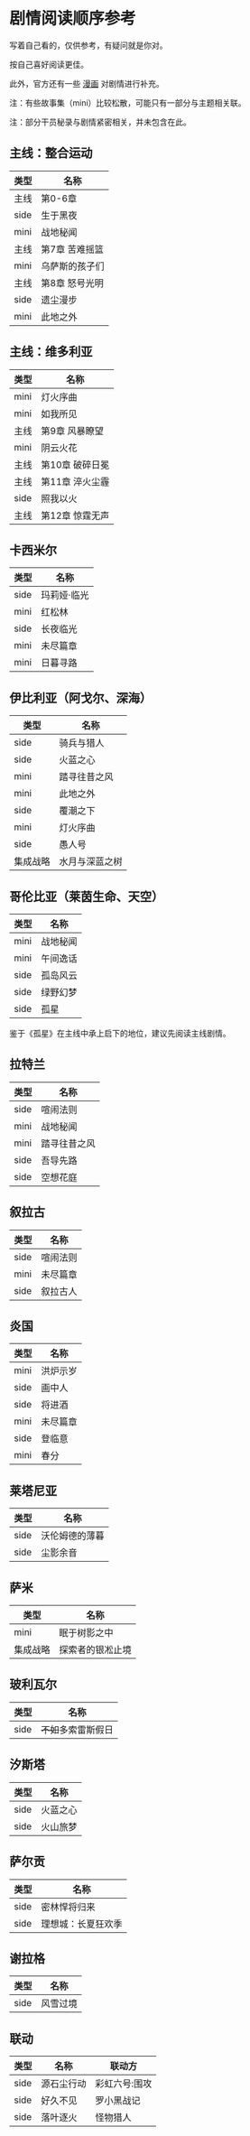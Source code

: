 # 剧情阅读顺序参考

写着自己看的，仅供参考，有疑问就是你对。

按自己喜好阅读更佳。

此外，官方还有一些 [漫画](https://terra-historicus.hypergryph.com) 对剧情进行补充。

注：有些故事集（mini）比较松散，可能只有一部分与主题相关联。

注：部分干员秘录与剧情紧密相关，并未包含在此。

## 主线：整合运动
|类型|名称|
|----|----|
|主线|第0-6章|
|side|生于黑夜|
|mini|战地秘闻|
|主线|第7章 苦难摇篮|
|mini|乌萨斯的孩子们|
|主线|第8章 怒号光明|
|side|遗尘漫步|
|mini|此地之外|

## 主线：维多利亚
|类型|名称|
|----|----|
|mini|灯火序曲|
|mini|如我所见|
|主线|第9章 风暴瞭望|
|mini|阴云火花|
|主线|第10章 破碎日冕|
|主线|第11章 淬火尘霾|
|side|照我以火|
|主线|第12章 惊霆无声|

## 卡西米尔
|类型|名称|
|----|----|
|side|玛莉娅·临光|
|mini|红松林|
|side|长夜临光|
|mini|未尽篇章|
|mini|日暮寻路|

## 伊比利亚（阿戈尔、深海）
|类型|名称|
|----|----|
|side|骑兵与猎人|
|side|火蓝之心|
|mini|踏寻往昔之风|
|mini|此地之外|
|side|覆潮之下|
|mini|灯火序曲|
|side|愚人号|
|集成战略|水月与深蓝之树|

## 哥伦比亚（莱茵生命、天空）
|类型|名称|
|----|----|
|mini|战地秘闻|
|mini|午间逸话|
|side|孤岛风云|
|side|绿野幻梦|
|side|孤星|

鉴于《孤星》在主线中承上启下的地位，建议先阅读主线剧情。

## 拉特兰
|类型|名称|
|----|----|
|side|喧闹法则|
|mini|战地秘闻|
|mini|踏寻往昔之风|
|side|吾导先路|
|side|空想花庭|

## 叙拉古
|类型|名称|
|----|----|
|side|喧闹法则|
|mini|未尽篇章|
|side|叙拉古人|

## 炎国
|类型|名称|
|----|----|
|mini|洪炉示岁|
|side|画中人|
|side|将进酒|
|mini|未尽篇章|
|side|登临意|
|mini|春分|

## 莱塔尼亚
|类型|名称|
|----|----|
|side|沃伦姆德的薄暮|
|side|尘影余音|

## 萨米
|类型|名称|
|----|----|
|mini|眠于树影之中|
|集成战略|探索者的银凇止境|

## 玻利瓦尔
|类型|名称|
|----|----|
|side|~~不如~~多索雷斯假日|

## 汐斯塔
|类型|名称|
|----|----|
|side|火蓝之心|
|side|火山旅梦|

## 萨尔贡
|类型|名称|
|----|----|
|side|密林悍将归来|
|side|理想城：长夏狂欢季|

## 谢拉格
|类型|名称|
|----|----|
|side|风雪过境|

## 联动
|类型|名称|联动方|
|----|----|----|
|side|源石尘行动|彩虹六号:围攻|
|side|好久不见|罗小黑战记|
|side|落叶逐火|怪物猎人|
